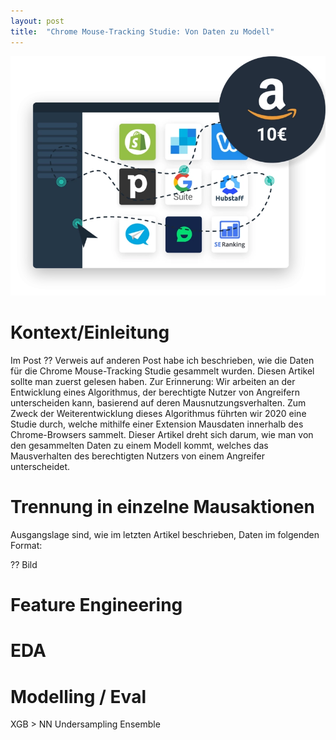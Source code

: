 ```yaml
---
layout: post
title:  "Chrome Mouse-Tracking Studie: Von Daten zu Modell"
---
```


![Header image](/assets/header_img.PNG)

# Kontext/Einleitung

Im Post
?? Verweis auf anderen Post
habe ich beschrieben, wie die Daten für die Chrome Mouse-Tracking Studie gesammelt wurden. Diesen Artikel sollte man zuerst gelesen haben. Zur Erinnerung: Wir arbeiten an der Entwicklung eines Algorithmus, der berechtigte Nutzer von Angreifern unterscheiden kann, basierend auf deren Mausnutzungsverhalten. Zum Zweck der Weiterentwicklung dieses Algorithmus führten wir 2020 eine Studie durch, welche mithilfe einer Extension Mausdaten innerhalb des Chrome-Browsers sammelt. Dieser Artikel dreht sich darum, wie man von den gesammelten Daten zu einem Modell kommt, welches das Mausverhalten des berechtigten Nutzers von einem Angreifer unterscheidet.

# Trennung in einzelne Mausaktionen
Ausgangslage sind, wie im letzten Artikel beschrieben, Daten im folgenden Format:

?? Bild






# Feature Engineering










# EDA






# Modelling / Eval
XGB > NN
Undersampling Ensemble




